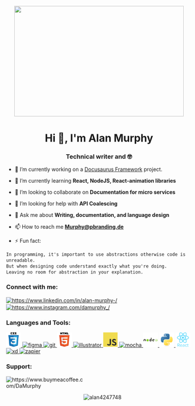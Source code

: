 <p align="center">
  <img width="460" height="300" src="https://user-images.githubusercontent.com/52749223/217674694-066879fe-01fb-40c9-9525-bbc0b713b19f.gif">
</p>
</p>

<h1 align="center">Hi 👋, I'm Alan Murphy</h1>
<h3 align="center">Technical writer and 🤓</h3>

- 🔭 I’m currently working on a [Docusaurus Framework](https://github.com/Alan4247748/friendly-potato) project. 

- 🌱 I’m currently learning **React, NodeJS, React-animation libraries**

- 👯 I’m looking to collaborate on **Documentation for micro services**

- 🤝 I’m looking for help with **API Coalescing**

- 💬 Ask me about **Writing, documentation, and language design**

- 📫 How to reach me **Murphy@pbranding.de**

- ⚡ Fun fact:

```
In programming, it's important to use abstractions otherwise code is unreadable. 
But when designing code understand exactly what you're doing. 
Leaving no room for abstraction in your explanation.

```
<h3 align="left">Connect with me:</h3>
<p align="left">
<a href="https://linkedin.com/in/https://www.linkedin.com/in/alan-murphy-/" target="blank"><img align="center" src="https://raw.githubusercontent.com/rahuldkjain/github-profile-readme-generator/master/src/images/icons/Social/linked-in-alt.svg" alt="https://www.linkedin.com/in/alan-murphy-/" height="30" width="40" /></a>
<a href="https://instagram.com/https://www.instagram.com/damurphy_/" target="blank"><img align="center" src="https://raw.githubusercontent.com/rahuldkjain/github-profile-readme-generator/master/src/images/icons/Social/instagram.svg" alt="https://www.instagram.com/damurphy_/" height="30" width="40" /></a>
<h3 align="left">Languages and Tools:</h3>
<p align="left"> <a href="https://www.w3schools.com/css/" target="_blank" rel="noreferrer"> <img src="https://raw.githubusercontent.com/devicons/devicon/master/icons/css3/css3-original-wordmark.svg" alt="css3" width="40" height="40"/> </a> <a href="https://www.figma.com/" target="_blank" rel="noreferrer"> <img src="https://www.vectorlogo.zone/logos/figma/figma-icon.svg" alt="figma" width="40" height="40"/> </a> <a href="https://git-scm.com/" target="_blank" rel="noreferrer"> <img src="https://www.vectorlogo.zone/logos/git-scm/git-scm-icon.svg" alt="git" width="40" height="40"/> </a> <a href="https://www.w3.org/html/" target="_blank" rel="noreferrer"> <img src="https://raw.githubusercontent.com/devicons/devicon/master/icons/html5/html5-original-wordmark.svg" alt="html5" width="40" height="40"/> </a> <a href="https://www.adobe.com/in/products/illustrator.html" target="_blank" rel="noreferrer"> <img src="https://www.vectorlogo.zone/logos/adobe_illustrator/adobe_illustrator-icon.svg" alt="illustrator" width="40" height="40"/> </a> <a href="https://developer.mozilla.org/en-US/docs/Web/JavaScript" target="_blank" rel="noreferrer"> <img src="https://raw.githubusercontent.com/devicons/devicon/master/icons/javascript/javascript-original.svg" alt="javascript" width="40" height="40"/> </a> <a href="https://mochajs.org" target="_blank" rel="noreferrer"> <img src="https://www.vectorlogo.zone/logos/mochajs/mochajs-icon.svg" alt="mocha" width="40" height="40"/> </a> <a href="https://nodejs.org" target="_blank" rel="noreferrer"> <img src="https://raw.githubusercontent.com/devicons/devicon/master/icons/nodejs/nodejs-original-wordmark.svg" alt="nodejs" width="40" height="40"/> </a> <a href="https://www.python.org" target="_blank" rel="noreferrer"> <img src="https://raw.githubusercontent.com/devicons/devicon/master/icons/python/python-original.svg" alt="python" width="40" height="40"/> </a> <a href="https://reactjs.org/" target="_blank" rel="noreferrer"> <img src="https://raw.githubusercontent.com/devicons/devicon/master/icons/react/react-original-wordmark.svg" alt="react" width="40" height="40"/> </a> <a href="https://www.adobe.com/products/xd.html" target="_blank" rel="noreferrer"> <img src="https://cdn.worldvectorlogo.com/logos/adobe-xd.svg" alt="xd" width="40" height="40"/> </a> <a href="https://zapier.com" target="_blank" rel="noreferrer"> <img src="https://www.vectorlogo.zone/logos/zapier/zapier-icon.svg" alt="zapier" width="40" height="40"/> </a> </p>

<h3 align="left">Support:</h3>
<p><a href="https://www.buymeacoffee.com/DaMurphy"> <img align="left" src="https://cdn.buymeacoffee.com/buttons/v2/default-yellow.png" height="50" width="210" alt="https://www.buymeacoffee.com/DaMurphy" /></a></p><br><br>

<p><img align="left" src="https://github-readme-stats.vercel.app/api/top-langs?username=alan4247748&show_icons=true&locale=en&layout=compact" alt="alan4247748" /></p>

